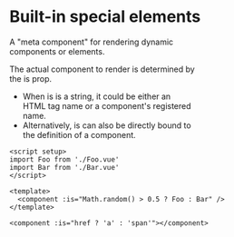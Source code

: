 # Built-in special elements <component>

A "meta component" for rendering dynamic  
components or elements.   

The actual component to render is determined by  
the is prop.  
 - When is is a string, it could be either an  
	HTML tag name or a component's registered  
	name.
- Alternatively, is can also be directly bound to  
	the definition of a component.

```vue template
<script setup>
import Foo from './Foo.vue'
import Bar from './Bar.vue'
</script>

<template>
  <component :is="Math.random() > 0.5 ? Foo : Bar" />
</template>

<component :is="href ? 'a' : 'span'"></component>
```
